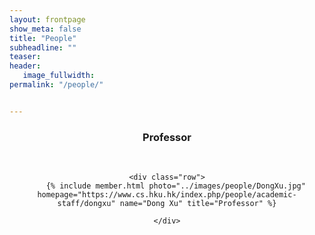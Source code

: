```yaml
---
layout: frontpage
show_meta: false
title: "People"
subheadline: ""
teaser: 
header:
   image_fullwidth: 
permalink: "/people/"


---
```


<div class="row" align="center">
    <div class="row">
        <h3>Professor</h3>
        <br/>
    </div>
    
    <div class="row">
        {% include member.html photo="../images/people/DongXu.jpg" homepage="https://www.cs.hku.hk/index.php/people/academic-staff/dongxu" name="Dong Xu" title="Professor" %}
        
    </div>

</div>

